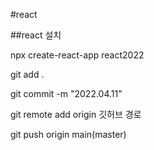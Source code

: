 #react

##react 설치

npx create-react-app react2022

git add .

git commit -m "2022.04.11"

git remote add origin 깃허브 경로

git push origin main(master)
